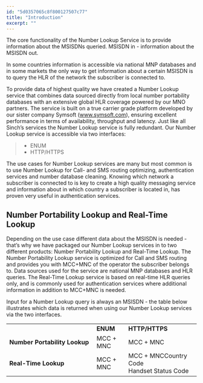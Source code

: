 ```yaml
---
id: "5d0357065c8f800127507c77"
title: "Introduction"
excerpt: ""
---
```

The core functionality of the Number Lookup Service is to provide information about the MSISDNs queried. MSISDN in - information about the MSISDN out.

In some countries information is accessible via national MNP databases and in some markets the only way to get information about a certain MSISDN is to query the HLR of the network the subscriber is connected to.

To provide data of highest quality we have created a Number Lookup service that combines data sourced directly from local number portability databases with an extensive global HLR coverage powered by our MNO partners. The service is built on a true carrier grade platform developed by our sister company Symsoft (www.symsoft.com), ensuring excellent performance in terms of availability, throughput and latency. Just like all Sinch’s services the Number Lookup service is fully redundant. Our Number Lookup service is accessible via two interfaces:
> - ENUM
> - HTTP/HTTPS

The use cases for Number Lookup services are many but most common is to use Number Lookup for Call- and SMS routing optimizing, authentication services and number database cleaning. Knowing which network a subscriber is connected to is key to create a high quality messaging service and information about in which country a subscriber is located in, has proven very useful in authentication services.

## Number Portability Lookup and Real-Time Lookup

Depending on the use case different data about the MSISDN is needed - that’s why we have packaged our Number Lookup services in to two different products: Number Portability Lookup and Real-Time Lookup. The Number Portability Lookup service is optimized for Call and SMS routing and provides you with MCC+MNC of the operator the subscriber belongs to. Data sources used for the service are national MNP databases and HLR queries. The Real-Time Lookup service is based on real-time HLR queries only, and is commonly used for authentication services where additional information in addition to MCC+MNC is needed.

Input for a Number Lookup query is always an MSISDN - the table below illustrates which data is returned when using our Number Lookup services via the two interfaces.

<div class="magic-block-html">
    <div class="marked-table">
        <table>
            <colgroup>
                <col style="width: 44%" />
                <col style="width: 16%" />
                <col style="width: 36%" />
            </colgroup>
            <tbody>
            <tr class="odd">
                <td></td>
                <td><strong>ENUM</strong></td>
                <td><strong>HTTP/HTTPS</strong></td>
            </tr>
            <tr class="even">
                <td><strong>Number Portability Lookup</strong></td>
                <td>MCC + MNC</td>
                <td>MCC + MNC</td>
            </tr>
            <tr class="odd">
                <td><strong>Real-Time Lookup</strong></td>
                <td>MCC + MNC</td>
                <td><div class="line-block">MCC + MNCCountry Code<br />
                    Handset Status Code</div></td>
            </tr>
            </tbody>
        </table>
    </div>
</div>